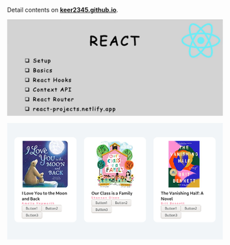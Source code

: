 Detail contents on **[keer2345.github.io](http://keer2345.github.io/2021/06/02/react-full-course-2021-basic)**.

<div align="center">

![](https://raw.githubusercontent.com/keer2345/storehouse/master/2021/0604-01.png)

</div>

<div align="center">

![](https://raw.githubusercontent.com/keer2345/storehouse/master/2021/0604-02.png)

</div>
